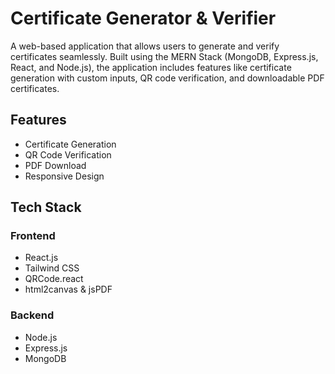 # Certificate Generator & Verifier
A web-based application that allows users to generate and verify certificates seamlessly. Built using the MERN Stack (MongoDB, Express.js, React, and Node.js), the application includes features like certificate generation with custom inputs, QR code verification, and downloadable PDF certificates.


## Features

- Certificate Generation
- QR Code Verification
- PDF Download
- Responsive Design

## Tech Stack

### Frontend
- React.js
- Tailwind CSS
- QRCode.react
- html2canvas & jsPDF

### Backend
- Node.js
- Express.js
- MongoDB

 
